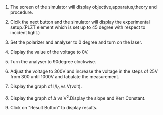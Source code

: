 1. The screen of the simulator will display objective,apparatus,theory and procedure.

2. Clcik the next button and the simulator will display the experimental setup.(PLZT element which is set up to 45 degree with respect to incident light.)

3. Set the polarizer and analyser to 0 degree and turn on the laser.

4. Display the value of the voltage to 0V.

5. Turn the analyser to 90degree clockwise.

6. Adjust the voltage to 300V and increase the voltage in the steps of 25V from 300 until 1000V and tabulate the measurement.

7. Display the graph of I/I<sub>0</sub> vs V(volt).

8. Display the graph of ∆ vs V<sup>2</sup>.Display the slope and Kerr Constant.

9. Click on "Result Button" to display results.

